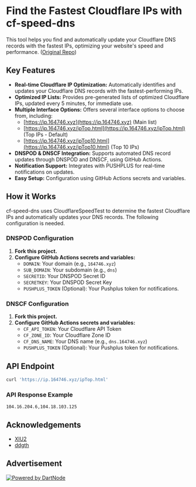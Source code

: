 # Find the Fastest Cloudflare IPs with cf-speed-dns

This tool helps you find and automatically update your Cloudflare DNS records with the fastest IPs, optimizing your website's speed and performance. ([Original Repo](https://github.com/ZhiXuanWang/cf-speed-dns))

## Key Features

*   **Real-time Cloudflare IP Optimization:** Automatically identifies and updates your Cloudflare DNS records with the fastest-performing IPs.
*   **Optimized IP Lists:** Provides pre-generated lists of optimized Cloudflare IPs, updated every 5 minutes, for immediate use.
*   **Multiple Interface Options:** Offers several interface options to choose from, including:
    *   [https://ip.164746.xyz](https://ip.164746.xyz) (Main list)
    *   [https://ip.164746.xyz/ipTop.html](https://ip.164746.xyz/ipTop.html) (Top IPs - Default)
    *   [https://ip.164746.xyz/ipTop10.html](https://ip.164746.xyz/ipTop10.html) (Top 10 IPs)
*   **DNSPOD & DNSCF Integration:** Supports automated DNS record updates through DNSPOD and DNSCF, using GitHub Actions.
*   **Notification Support:** Integrates with PUSHPLUS for real-time notifications on updates.
*   **Easy Setup:** Configuration using GitHub Actions secrets and variables.

## How it Works

cf-speed-dns uses CloudflareSpeedTest to determine the fastest Cloudflare IPs and automatically updates your DNS records. The following configuration is needed.

### **DNSPOD Configuration**

1.  **Fork this project.**
2.  **Configure GitHub Actions secrets and variables:**
    *   `DOMAIN`: Your domain (e.g., `164746.xyz`)
    *   `SUB_DOMAIN`: Your subdomain (e.g., `dns`)
    *   `SECRETID`: Your DNSPOD Secret ID
    *   `SECRETKEY`: Your DNSPOD Secret Key
    *   `PUSHPLUS_TOKEN` (Optional): Your Pushplus token for notifications.

### **DNSCF Configuration**

1.  **Fork this project.**
2.  **Configure GitHub Actions secrets and variables:**
    *   `CF_API_TOKEN`: Your Cloudflare API Token
    *   `CF_ZONE_ID`: Your Cloudflare Zone ID
    *   `CF_DNS_NAME`: Your DNS name (e.g., `dns.164746.xyz`)
    *   `PUSHPLUS_TOKEN` (Optional): Your Pushplus token for notifications.

## API Endpoint

```bash
curl 'https://ip.164746.xyz/ipTop.html'
```

### API Response Example

```
104.16.204.6,104.18.103.125
```

## Acknowledgements

*   [XIU2](https://github.com/XIU2/CloudflareSpeedTest)
*   [ddgth](https://github.com/ddgth/cf2dns)

## Advertisement

[![Powered by DartNode](https://dartnode.com/branding/DN-Open-Source-sm.png)](https://dartnode.com "Powered by DartNode - Free VPS for Open Source")